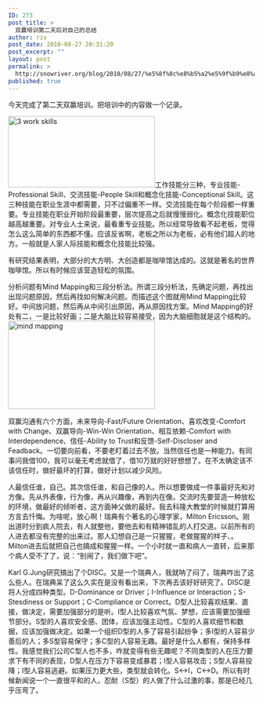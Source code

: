 ```yaml
---
ID: 273
post_title: >
  双赢培训第二天后对自己的总结
author: riv
post_date: 2010-08-27 20:31:20
post_excerpt: ""
layout: post
permalink: >
  http://snowriver.org/blog/2010/08/27/%e5%8f%8c%e8%b5%a2%e5%9f%b9%e8%ae%ad%e7%ac%ac%e4%ba%8c%e5%a4%a9%e5%90%8e%e5%af%b9%e8%87%aa%e5%b7%b1%e7%9a%84%e6%80%bb%e7%bb%93/
published: true
---
```

今天完成了第二天双赢培训。把培训中的内容做一个记录。

<img src="http://snowriver.org/blog/wp-content/uploads/2010/08/3workskills-300x145.jpg" alt="3 work skills" title="3 work skills" width="300" height="145" class="alignleft size-medium wp-image-274" />工作技能分三种，专业技能-Professional Skill、交流技能-People Skill和概念化技能-Conceptional Skill。这三种技能在职业生涯中都需要，只不过偏重不一样。交流技能在每个阶段都一样重要。专业技能在职业开始阶段最重要，层次提高之后就慢慢弱化。概念化技能职位越高越重要。对专业人士来说，最看重专业技能。所以经常导致看不起老板，觉得怎么这么简单的东西都不懂。应该反省啊，老板之所以为老板，必有他们超人的地方。一般就是人家人际技能和概念化技能比较强。

有研究结果表明，大部分的大方明、大创造都是咖啡馆达成的。这就是著名的世界咖啡馆。所以有时候应该营造轻松的氛围。

分析问题有Mind Mapping和三段分析法。所谓三段分析法，先确定问题，再找出出现问题原因，然后再找如何解决问题。而描述这个图就用Mind Mapping比较好。中间放问题，然后再从中间引出原因，再从原因找方案。Mind Mapping的好处有二，一是比较好画；二是大脑比较容易接受，因为大脑细胞就是这个结构的。<img alt="mind mapping" src="http://tickledbylife.com/site/wp-content/uploads/2008/10/learningpower_mindmap.gif" title="mind mapping" class="alignright" width="300" height="180" />

双赢沟通有六个方面，未来导向-Fast/Future Orientation、喜欢改变-Comfort with Change、双赢导向-Win-Win Orientation、相互依赖-Comfort with Interdependence、信任-Ability to Trust和反馈-Self-Discloser and Feadback。一切要向前看，不要老盯着过去不放。当然信任也是一种能力。有同事问我借100，我可以毫无考虑就借了，借10万就的好好想想了。在不太确定该不该信任时，做好最坏的打算，做好计划以减少风险。

人最信任谁，自己。其次信任谁，和自己像的人。所以想要做成一件事最好先和对方像。先从外表像，行为像，再从兴趣像，再到内在像。交流时先要营造一种放松的环境，做最好的倾听者，这方面神父做的最好。我去科隆大教堂的时候就打算用方言去忏悔。为啥呢，放心啊！瑞典有个著名的心理学家，Milton Ericsson。刚出道时分到疯人院去，有人就整他，要他去和有精神错乱的人打交道。以前所有的人进去都没有完整的出来过。那人幻想自己是一只猩猩，老做猩猩的样子、。Milton进去后就把自己也搞成和猩猩一样。一个小时就一直和病人一直转，后来那个病人受不了了，说：“别闹了，我们做下吧”。

Karl G.Jung研究搞出了个DISC。又是一个瑞典人，我就呐了闷了，瑞典咋出了这么些人。在瑞典呆了这么久实在是没有看出来，下次再去该好好研究了。DISC是将人分成四种类型。D-Dominance or Driver；I-Influence or Interaction；S-Stesdiness or Support；C-Compliance or Correct。D型人比较喜欢结果、直接，做决定，需要加强部分的是听。I型人比较喜欢气氛、梦想，应该需要加强细节部分。S型的人喜欢安全感、团体，应该加强主动性。C型的人喜欢细节和数据，应该加强做决定。如果一个组织D型的人多了容易引起纷争；多I型的人容易少善后的人；多S型容易保守；多C型的人容易无趣。最好是什么人都有，保持多样性。我感觉我们公司C型人也不多，咋就变得有些无趣呢？不同类型的人在压力要求下有不同的表现，D型人在压力下容易变成暴君；I型人容易攻击；S型人容易投降；I型人容易逃避。如果压力更大些，类型就会转化。S<->I，C<->D。所以有时候新闻说一个一直很平和的人，忍耐（S型）的人做了什么过激的事，那是已经几乎压弯了。


